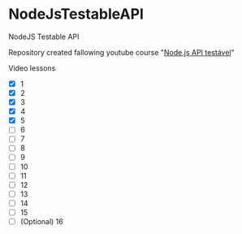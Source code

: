 # NodeJsTestableAPI
NodeJS Testable API

Repository created fallowing youtube course "[Node.js API testável](https://www.youtube.com/playlist?list=PLz_YTBuxtxt74aOA2W8ArqZpsPlxP-JC9)"

Video lessons

- [x] 1
- [x] 2
- [x] 3
- [x] 4
- [x] 5
- [ ] 6
- [ ] 7
- [ ] 8
- [ ] 9
- [ ] 10
- [ ] 11
- [ ] 12
- [ ] 13
- [ ] 14
- [ ] 15
- [ ] \(Optional) 16
